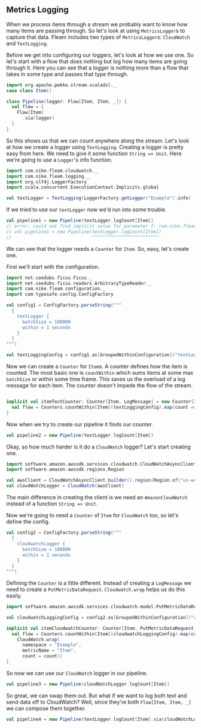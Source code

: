 ## Metrics Logging

When we process items through a stream we probably want to know how many items are passing through. So let's look at
using `MetricsLogger`s to capture that data. Fleam includes two types of `MetricsLogger`s: `CloudWatch` and `TextLogging`.


Before we get into configuring our loggers, let's look at how we use one. So let's start with a flow that does nothing
but log how many items are going through it. Here you can see that a logger is nothing more than a flow that takes in
some type and passes that type through.
```scala
import org.apache.pekko.stream.scaladsl._
case class Item()

class Pipeline(logger: Flow[Item, Item, _]) {
  val flow = {
    Flow[Item]
      .via(logger)
  }
}
```

So this shows us that we can count anywhere along the stream. Let's look at how we create a logger using `TextLogging`.
Creating a logger is pretty easy from here. We need to give it some function `String => Unit`. Here we're going to use
a `Logger`'s info function.
```scala
import com.nike.fleam.cloudwatch._
import com.nike.fleam.logging._
import org.slf4j.LoggerFactory
import scala.concurrent.ExecutionContext.Implicits.global

val textLogger = TextLogging(LoggerFactory.getLogger("Example").info)
```

If we tried to use our `textLogger` now we'd run into some trouble.
```scala
val pipeline1 = new Pipeline(textLogger.logCount[Item])
// error: could not find implicit value for parameter f: com.nike.fleam.logging.Counter[repl.MdocSession.MdocApp.Item,com.nike.fleam.logging.LogMessage]
// val pipeline1 = new Pipeline(textLogger.logCount[Item])
//                              ^^^^^^^^^^^^^^^^^^^^^^^^^
```
We can see that the logger needs a `Counter` for `Item`. So, easy, let's create one.

First we'll start with the configuration.
```scala
import net.ceedubs.ficus.Ficus._
import net.ceedubs.ficus.readers.ArbitraryTypeReader._
import com.nike.fleam.configuration._
import com.typesafe.config.ConfigFactory

val config1 = ConfigFactory.parseString("""
  {
    textLogger {
      batchSize = 100000
      within = 1 seconds
    }
  }
""")

val textLoggingConfig = config1.as[GroupedWithinConfiguration]("textLogger")
```


Now we can create a `Counter` for `Item`s. A counter defines how the item is counted. The most basic one is `countWithin`
which sums items at some max `batchSize` or within some time frame. This saves us the overload of a log message for each
item. The counter doesn't impede the flow of the stream.
```scala

implicit val itemTextCounter: Counter[Item, LogMessage] = new Counter[Item, LogMessage] {
  val flow = Counters.countWithin[Item](textLoggingConfig).map(count => LogMessage(s"Processed $count items"))
}
```

Now when we try to create our pipeline it finds our counter.
```scala
val pipeline2 = new Pipeline(textLogger.logCount[Item])
```

Okay, so how much harder is it do a `CloudWatch` logger? Let's start creating one.
```scala
import software.amazon.awssdk.services.cloudwatch.CloudWatchAsyncClient
import software.amazon.awssdk.regions.Region

val awsClient = CloudWatchAsyncClient.builder().region(Region.of("us-west-2")).build()
val cloudWatchLogger = CloudWatch(awsClient)
```
The main difference in creating the client is we need an `AmazonCloudWatch` instead of a function `String => Unit`.

Now we're going to need a `Counter` of `Item` for `CloudWatch` too, so let's define the config.
```scala
val config2 = ConfigFactory.parseString("""
  {
    cloudwatchLogger {
      batchSize = 100000
      within = 1 seconds
    }
  }
""")
```

Defining the `Counter` is a little different. Instead of creating a `LogMessage` we need to create a `PutMetricDataRequest`.
`Cloudwatch.wrap` helps us do this easily.
```scala
import software.amazon.awssdk.services.cloudwatch.model.PutMetricDataRequest

val cloudwatchLoggingConfig = config2.as[GroupedWithinConfiguration]("cloudwatchLogger")

implicit val itemCloudwatchCounter: Counter[Item, PutMetricDataRequest] = new Counter[Item, PutMetricDataRequest] {
  val flow = Counters.countWithin[Item](cloudwatchLoggingConfig).map(count =>
    CloudWatch.wrap(
      namespace = "Example",
      metricName = "Item",
      count = count))
}
```

So now we can use our `CloudWatch` logger in our pipeline.
```scala
val pipeline3 = new Pipeline(cloudWatchLogger.logCount[Item])
```

So great, we can swap them out. But what if we want to log both text and send data off to CloudWatch? Well, since they're
both `Flow[Item, Item, _]` we can compose them together.
```scala
val pipeline4 = new Pipeline(textLogger.logCount[Item].via(cloudWatchLogger.logCount[Item]))
```
